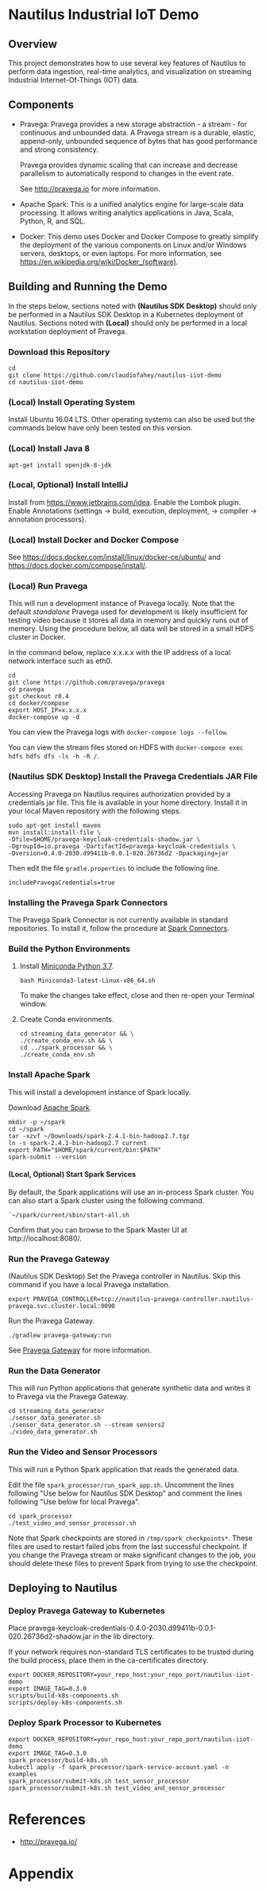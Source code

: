 
# Nautilus Industrial IoT Demo

## Overview

This project demonstrates how to use several key features of Nautilus to perform data ingestion, real-time analytics,
and visualization on streaming Industrial Internet-Of-Things (IOT) data.

## Components

- Pravega: Pravega provides a new storage abstraction - a stream - for continuous and unbounded data. 
  A Pravega stream is a durable, elastic, append-only, unbounded sequence of bytes that has good performance and strong consistency.

  Pravega provides dynamic scaling that can increase and decrease parallelism to automatically respond
  to changes in the event rate.

  See <http://pravega.io> for more information.

- Apache Spark: This is a unified analytics engine for large-scale data processing.
  It allows writing analytics applications in Java, Scala, Python, R, and SQL.

- Docker: This demo uses Docker and Docker Compose to greatly simplify the deployment of the various
  components on Linux and/or Windows servers, desktops, or even laptops.
  For more information, see <https://en.wikipedia.org/wiki/Docker_(software)>.

## Building and Running the Demo

In the steps below, sections noted with **(Nautilus SDK Desktop)** should only be performed
in a Nautilus SDK Desktop in a Kubernetes deployment of Nautilus.
Sections noted with **(Local)** should only be performed in a local workstation deployment
of Pravega.

### Download this Repository

```
cd
git clone https://github.com/claudiofahey/nautilus-iiot-demo
cd nautilus-iiot-demo
```

### (Local) Install Operating System

Install Ubuntu 16.04 LTS. Other operating systems can also be used but the commands below have only been tested
on this version.

### (Local) Install Java 8

```
apt-get install openjdk-8-jdk
```

### (Local, Optional) Install IntelliJ

Install from <https://www.jetbrains.com/idea>.
Enable the Lombok plugin.
Enable Annotations (settings -> build, execution, deployment, -> compiler -> annotation processors).

### (Local) Install Docker and Docker Compose

See <https://docs.docker.com/install/linux/docker-ce/ubuntu/>
and <https://docs.docker.com/compose/install/>.

### (Local) Run Pravega

This will run a development instance of Pravega locally.
Note that the default *standalone* Pravega used for development is likely insufficient for testing video because
it stores all data in memory and quickly runs out of memory.
Using the procedure below, all data will be stored in a small HDFS cluster in Docker.

In the command below, replace x.x.x.x with the IP address of a local network interface such as eth0.

```
cd
git clone https://github.com/pravega/pravega
cd pravega
git checkout r0.4
cd docker/compose
export HOST_IP=x.x.x.x
docker-compose up -d
```

You can view the Pravega logs with `docker-compose logs --follow`.

You can view the stream files stored on HDFS with `docker-compose exec hdfs hdfs dfs -ls -h -R /`.

### (Nautilus SDK Desktop) Install the Pravega Credentials JAR File

Accessing Pravega on Nautilus requires authorization provided by a credentials jar file.
This file is available in your home directory.
Install it in your local Maven repository with the following steps.

```
sudo apt-get install maven
mvn install:install-file \
-Dfile=$HOME/pravega-keycloak-credentials-shadow.jar \
-DgroupId=io.pravega -DartifactId=pravega-keycloak-credentials \
-Dversion=0.4.0-2030.d99411b-0.0.1-020.26736d2 -Dpackaging=jar
```

Then edit the file `gradle.properties` to include the following line.

```
includePravegaCredentials=true
```

### Installing the Pravega Spark Connectors

The Pravega Spark Connector is not currently available in standard repositories.
To install it, follow the procedure at
[Spark Connectors](https://github.com/pravega/spark-connectors).

### Build the Python Environments

1. Install [Miniconda Python 3.7](https://docs.conda.io/en/latest/miniconda.html).
   ```
   bash Miniconda3-latest-Linux-x86_64.sh
   ```
   To make the changes take effect, close and then re-open your Terminal window.

2. Create Conda environments.
    ```
    cd streaming_data_generator && \
    ./create_conda_env.sh && \
    cd ../spark_processor && \
    ./create_conda_env.sh
    ```

### Install Apache Spark

This will install a development instance of Spark locally.

Download [Apache Spark](https://www.apache.org/dyn/closer.lua/spark/spark-2.4.1/spark-2.4.1-bin-hadoop2.7.tgz).

```
mkdir -p ~/spark
cd ~/spark
tar -xzvf ~/Downloads/spark-2.4.1-bin-hadoop2.7.tgz
ln -s spark-2.4.1-bin-hadoop2.7 current
export PATH="$HOME/spark/current/bin:$PATH"
spark-submit --version
```

#### (Local, Optional) Start Spark Services

By default, the Spark applications will use an in-process Spark cluster.
You can also start a Spark cluster using the following command.

```
`~/spark/current/sbin/start-all.sh
```

Confirm that you can browse to the Spark Master UI at http://localhost:8080/.

### Run the Pravega Gateway

(Nautilus SDK Desktop) Set the Pravega controller in Nautilus.
Skip this command if you have a local Pravega installation.
```
export PRAVEGA_CONTROLLER=tcp://nautilus-pravega-controller.nautilus-pravega.svc.cluster.local:9090
```

Run the Pravega Gateway.
```
./gradlew pravega-gateway:run
```

See [Pravega Gateway](pravega-gateway/README.md) for more information.

### Run the Data Generator

This will run Python applications that generate synthetic data and writes it to Pravega
via the Pravega Gateway.

```
cd streaming_data_generator
./sensor_data_generator.sh
./sensor_data_generator.sh --stream sensors2
./video_data_generator.sh
```

### Run the Video and Sensor Processors

This will run a Python Spark application that reads the generated data. 

Edit the file `spark_processor/run_spark_app.sh`.
Uncomment the lines following "Use below for Nautilus SDK Desktop" and comment the lines
following "Use below for local Pravega".

```
cd spark_processor
./test_video_and_sensor_processor.sh
```

Note that Spark checkpoints are stored in `/tmp/spark_checkpoints*`. These files are used to restart
failed jobs from the last successful checkpoint. If you change the Pravega stream or make significant
changes to the job, you should delete these files to prevent Spark from trying to use the checkpoint.

## Deploying to Nautilus

### Deploy Pravega Gateway to Kubernetes

Place pravega-keycloak-credentials-0.4.0-2030.d99411b-0.0.1-020.26736d2-shadow.jar in the lib directory.

If your network requires non-standard TLS certificates to be trusted during the build process, 
place them in the ca-certificates directory.

```
export DOCKER_REPOSITORY=your_repo_host:your_repo_port/nautilus-iiot-demo
export IMAGE_TAG=0.3.0
scripts/build-k8s-components.sh
scripts/deploy-k8s-components.sh
```

### Deploy Spark Processor to Kubernetes

```
export DOCKER_REPOSITORY=your_repo_host:your_repo_port/nautilus-iiot-demo
export IMAGE_TAG=0.3.0
spark_processor/build-k8s.sh
kubectl apply -f spark_processor/spark-service-account.yaml -n examples
spark_processor/submit-k8s.sh test_sensor_processor
spark_processor/submit-k8s.sh test_video_and_sensor_processor
```

# References

- <http://pravega.io/>

# Appendix
